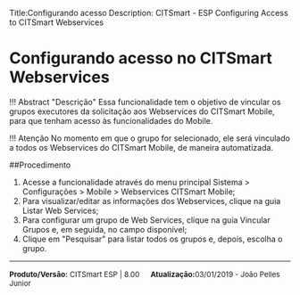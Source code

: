 ﻿Title:Configurando acesso 
Description: CITSmart - ESP Configuring Access to CITSmart Webservices

Configurando acesso no CITSmart Webservices
============================================================

!!! Abstract "Descrição"
    Essa funcionalidade tem o objetivo de vincular os grupos executores da solicitação aos Webservices do CITSmart Mobile, para que tenham acesso às funcionalidades do Mobile.

!!! Atenção
    No momento em que o grupo for selecionado, ele será vinculado a todos os Webservices do CITSmart Mobile, de maneira automatizada.

##Procedimento

1.	Acesse a funcionalidade através do menu principal Sistema > Configurações > Mobile > Webservices CITSmart Mobile;  
2.	Para visualizar/editar as informações dos Webservices, clique na guia Listar Web Services;  
3.	Para configurar um grupo de Web Services, clique na guia Vincular Grupos e, em seguida, no campo disponível;  
4.	Clique em "Pesquisar" para listar todos os grupos e, depois, escolha o grupo.  


<hr>
<font  Size=2><b>Produto/Versão:</b> CITSmart ESP | 8.00</font> &nbsp; &nbsp;
<font  Size=2><b>Atualização:</b>03/01/2019 - João Pelles Junior</font>
	
